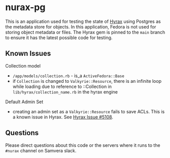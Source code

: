 # nurax-pg

This is an application used for testing the state of [Hyrax](https://github.com/samvera/hyrax) 
using Postgres as the metadata store for objects.  In this application, Fedora is 
not used for storing object metadata or files. The Hyrax gem is pinned to the 
`main` branch to ensure it has the latest possible code for testing.

## Known Issues

Collection model
* `/app/models/collection.rb` - is_a `ActiveFedora::Base`
* if `Collection` is changed to `Valkyrie::Resource`, there is an infinite loop while loading due to reference to ::Collection in `lib/hyrax/collection_name.rb` in the hyrax engine 

Default Admin Set
* creating an admin set as a `Valkyrie::Resource` fails to save ACLs.  This is a known issue in Hyrax.  See [Hyrax Issue #5108](https://github.com/samvera/hyrax/issues/5108).

## Questions

Please direct questions about this code or the servers where it runs to the `#nurax` channel on Samvera slack.
